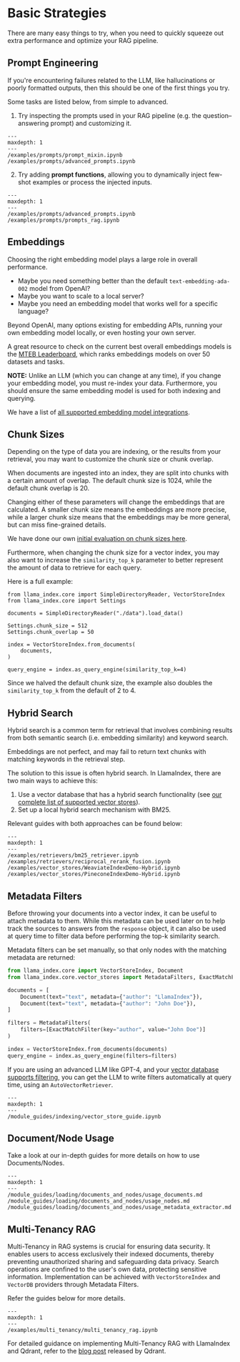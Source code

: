 # Basic Strategies

There are many easy things to try, when you need to quickly squeeze out extra performance and optimize your RAG pipeline.

## Prompt Engineering

If you're encountering failures related to the LLM, like hallucinations or poorly formatted outputs, then this
should be one of the first things you try.

Some tasks are listed below, from simple to advanced.

1. Try inspecting the prompts used in your RAG pipeline (e.g. the question–answering prompt) and customizing it.

```{toctree}
---
maxdepth: 1
---
/examples/prompts/prompt_mixin.ipynb
/examples/prompts/advanced_prompts.ipynb
```

2. Try adding **prompt functions**, allowing you to dynamically inject few-shot examples or process the injected inputs.

```{toctree}
---
maxdepth: 1
---
/examples/prompts/advanced_prompts.ipynb
/examples/prompts/prompts_rag.ipynb
```

## Embeddings

Choosing the right embedding model plays a large role in overall performance.

- Maybe you need something better than the default `text-embedding-ada-002` model from OpenAI?
- Maybe you want to scale to a local server?
- Maybe you need an embedding model that works well for a specific language?

Beyond OpenAI, many options existing for embedding APIs, running your own embedding model locally, or even hosting your own server.

A great resource to check on the current best overall embeddings models is the [MTEB Leaderboard](https://huggingface.co/spaces/mteb/leaderboard), which ranks embeddings models on over 50 datasets and tasks.

**NOTE:** Unlike an LLM (which you can change at any time), if you change your embedding model, you must re-index your data. Furthermore, you should ensure the same embedding model is used for both indexing and querying.

We have a list of [all supported embedding model integrations](../../module_guides/models/embeddings.md).

## Chunk Sizes

Depending on the type of data you are indexing, or the results from your retrieval, you may want to customize the chunk size or chunk overlap.

When documents are ingested into an index, they are split into chunks with a certain amount of overlap. The default chunk size is 1024, while the default chunk overlap is 20.

Changing either of these parameters will change the embeddings that are calculated. A smaller chunk size means the embeddings are more precise, while a larger chunk size means that the embeddings may be more general, but can miss fine-grained details.

We have done our own [initial evaluation on chunk sizes here](https://blog.llamaindex.ai/evaluating-the-ideal-chunk-size-for-a-rag-system-using-llamaindex-6207e5d3fec5).

Furthermore, when changing the chunk size for a vector index, you may also want to increase the `similarity_top_k` parameter to better represent the amount of data to retrieve for each query.

Here is a full example:

```
from llama_index.core import SimpleDirectoryReader, VectorStoreIndex
from llama_index.core import Settings

documents = SimpleDirectoryReader("./data").load_data()

Settings.chunk_size = 512
Settings.chunk_overlap = 50

index = VectorStoreIndex.from_documents(
    documents,
)

query_engine = index.as_query_engine(similarity_top_k=4)
```

Since we halved the default chunk size, the example also doubles the `similarity_top_k` from the default of 2 to 4.

## Hybrid Search

Hybrid search is a common term for retrieval that involves combining results from both semantic search (i.e. embedding similarity) and keyword search.

Embeddings are not perfect, and may fail to return text chunks with matching keywords in the retrieval step.

The solution to this issue is often hybrid search. In LlamaIndex, there are two main ways to achieve this:

1. Use a vector database that has a hybrid search functionality (see [our complete list of supported vector stores](../../module_guides/storing/vector_stores.md)).
2. Set up a local hybrid search mechanism with BM25.

Relevant guides with both approaches can be found below:

```{toctree}
---
maxdepth: 1
---
/examples/retrievers/bm25_retriever.ipynb
/examples/retrievers/reciprocal_rerank_fusion.ipynb
/examples/vector_stores/WeaviateIndexDemo-Hybrid.ipynb
/examples/vector_stores/PineconeIndexDemo-Hybrid.ipynb
```

## Metadata Filters

Before throwing your documents into a vector index, it can be useful to attach metadata to them. While this metadata can be used later on to help track the sources to answers from the `response` object, it can also be used at query time to filter data before performing the top-k similarity search.

Metadata filters can be set manually, so that only nodes with the matching metadata are returned:

```python
from llama_index.core import VectorStoreIndex, Document
from llama_index.core.vector_stores import MetadataFilters, ExactMatchFilter

documents = [
    Document(text="text", metadata={"author": "LlamaIndex"}),
    Document(text="text", metadata={"author": "John Doe"}),
]

filters = MetadataFilters(
    filters=[ExactMatchFilter(key="author", value="John Doe")]
)

index = VectorStoreIndex.from_documents(documents)
query_engine = index.as_query_engine(filters=filters)
```

If you are using an advanced LLM like GPT-4, and your [vector database supports filtering](../../module_guides/storing/vector_stores.md), you can get the LLM to write filters automatically at query time, using an `AutoVectorRetriever`.

```{toctree}
---
maxdepth: 1
---
/module_guides/indexing/vector_store_guide.ipynb
```

## Document/Node Usage

Take a look at our in-depth guides for more details on how to use Documents/Nodes.

```{toctree}
---
maxdepth: 1
---
/module_guides/loading/documents_and_nodes/usage_documents.md
/module_guides/loading/documents_and_nodes/usage_nodes.md
/module_guides/loading/documents_and_nodes/usage_metadata_extractor.md
```

## Multi-Tenancy RAG

Multi-Tenancy in RAG systems is crucial for ensuring data security. It enables users to access exclusively their indexed documents, thereby preventing unauthorized sharing and safeguarding data privacy. Search operations are confined to the user's own data, protecting sensitive information. Implementation can be achieved with `VectorStoreIndex` and `VectorDB` providers through Metadata Filters.

Refer the guides below for more details.

```{toctree}
---
maxdepth: 1
---
/examples/multi_tenancy/multi_tenancy_rag.ipynb
```

For detailed guidance on implementing Multi-Tenancy RAG with LlamaIndex and Qdrant, refer to the [blog post](https://qdrant.tech/documentation/tutorials/llama-index-multitenancy/) released by Qdrant.
